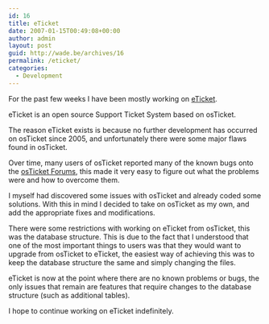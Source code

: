 ```yaml
---
id: 16
title: eTicket
date: 2007-01-15T00:49:08+00:00
author: admin
layout: post
guid: http://wade.be/archives/16
permalink: /eticket/
categories:
  - Development
---
```

<p class="lead">
  For the past few weeks I have been mostly working on <a href="http://eticket.sourceforge.net/">eTicket</a>.
</p>

eTicket is an open source Support Ticket System based on osTicket.

The reason eTicket exists is because no further development has occurred on osTicket since 2005, and unfortunately there were some major flaws found in osTicket.

Over time, many users of osTicket reported many of the known bugs onto the [osTicket Forums](http://www.osticket.com/forums/), this made it very easy to figure out what the problems were and how to overcome them.

I myself had discovered some issues with osTicket and already coded some solutions. With this in mind I decided to take on osTicket as my own, and add the appropriate fixes and modifications.

There were some restrictions with working on eTicket from osTicket, this was the database structure. This is due to the fact that I understood that one of the most important things to users was that they would want to upgrade from osTicket to eTicket, the easiest way of achieving this was to keep the database structure the same and simply changing the files.

eTicket is now at the point where there are no known problems or bugs, the only issues that remain are features that require changes to the database structure (such as additional tables).

I hope to continue working on eTicket indefinitely.